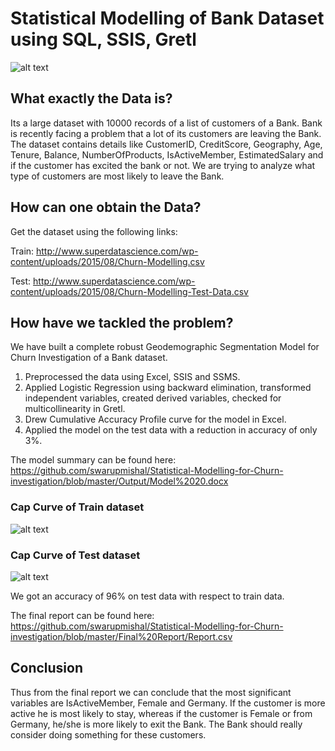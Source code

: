 # Statistical Modelling of Bank Dataset using SQL, SSIS, Gretl
![alt text](https://github.com/swarupmishal/Statistical-Modelling-for-Churn-investigation/blob/master/Extras/AAEAAQAAAAAAAAdeAAAAJDRmOWNmYTdhLTRhNmUtNGZlYi05MjIwLTQ3YTRhODZmNTQ2YQ.jpg)


## What exactly the Data is?
Its a large dataset with 10000 records of a list of customers of a Bank. Bank is recently facing a problem that a lot of its customers are leaving the Bank. The dataset contains details like CustomerID, CreditScore, Geography, Age, Tenure, Balance, NumberOfProducts, IsActiveMember, EstimatedSalary and if the customer has excited the bank or not. We are trying to analyze what type of customers are most likely to leave the Bank.


## How can one obtain the Data?
Get the dataset using the following links:

Train: http://www.superdatascience.com/wp-content/uploads/2015/08/Churn-Modelling.csv

Test: http://www.superdatascience.com/wp-content/uploads/2015/08/Churn-Modelling-Test-Data.csv

## How have we tackled the problem?
We have built a complete robust Geodemographic Segmentation Model for Churn Investigation of a Bank dataset. 
1. Preprocessed the data using Excel, SSIS and SSMS. 
2. Applied Logistic Regression using backward elimination, transformed independent variables, created derived variables, checked for multicollinearity in Gretl. 
3. Drew Cumulative Accuracy Profile curve for the model in Excel.
4. Applied the model on the test data with a reduction in accuracy of only 3%.

The model summary can be found here: https://github.com/swarupmishal/Statistical-Modelling-for-Churn-investigation/blob/master/Output/Model%2020.docx

### Cap Curve of Train dataset
![alt text](https://github.com/swarupmishal/Statistical-Modelling-for-Churn-investigation/blob/master/Output/Train%20data%20CAP%20curve.png)

### Cap Curve of Test dataset
![alt text](https://github.com/swarupmishal/Statistical-Modelling-for-Churn-investigation/blob/master/Output/Test%20data%20CAP%20curve.png)

We got an accuracy of 96% on test data with respect to train data. 

The final report can be found here: https://github.com/swarupmishal/Statistical-Modelling-for-Churn-investigation/blob/master/Final%20Report/Report.csv


## Conclusion
Thus from the final report we can conclude that the most significant variables are IsActiveMember, Female and Germany. If the customer is more active he is most likely to stay, whereas if the customer is Female or from Germany, he/she is more likely to exit the Bank. The Bank should really consider doing something for these customers.
